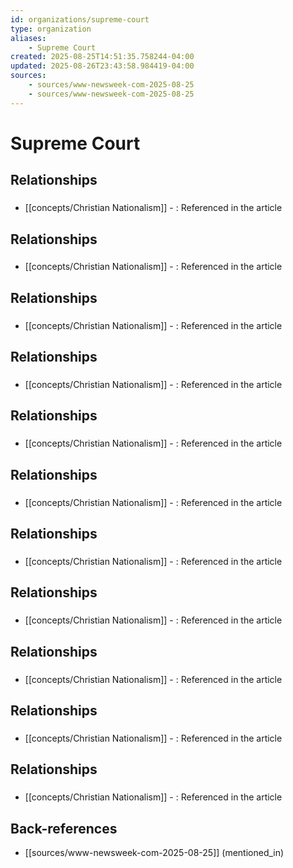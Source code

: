 ```yaml
---
id: organizations/supreme-court
type: organization
aliases:
    - Supreme Court
created: 2025-08-25T14:51:35.758244-04:00
updated: 2025-08-26T23:43:58.984419-04:00
sources:
    - sources/www-newsweek-com-2025-08-25
    - sources/www-newsweek-com-2025-08-25
---
```


# Supreme Court

## Relationships

### 
- [[concepts/Christian Nationalism]] - : Referenced in the article

## Relationships

### 
- [[concepts/Christian Nationalism]] - : Referenced in the article

## Relationships

### 
- [[concepts/Christian Nationalism]] - : Referenced in the article

## Relationships

### 
- [[concepts/Christian Nationalism]] - : Referenced in the article

## Relationships

### 
- [[concepts/Christian Nationalism]] - : Referenced in the article

## Relationships

### 
- [[concepts/Christian Nationalism]] - : Referenced in the article

## Relationships

### 
- [[concepts/Christian Nationalism]] - : Referenced in the article

## Relationships

### 
- [[concepts/Christian Nationalism]] - : Referenced in the article

## Relationships

### 
- [[concepts/Christian Nationalism]] - : Referenced in the article

## Relationships

### 
- [[concepts/Christian Nationalism]] - : Referenced in the article

## Relationships

### 
- [[concepts/Christian Nationalism]] - : Referenced in the article

## Back-references
<!-- Auto-maintained by the system -->
- [[sources/www-newsweek-com-2025-08-25]] (mentioned_in)

